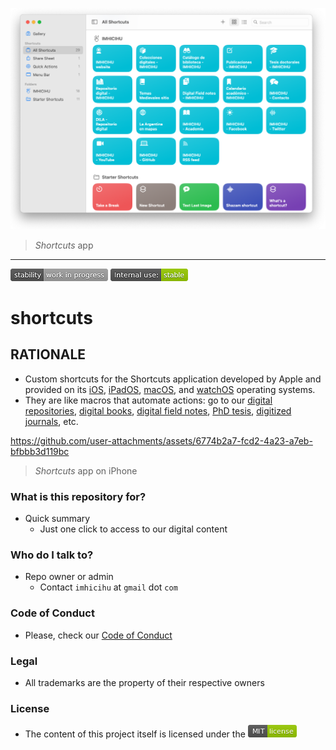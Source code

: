 <p align="center">
  <img src="images/Screenshot_2025-02-07.png?raw=true" alt="IMHICIHU's custom Shortcuts"/>
</p>

> _Shortcuts_ app
---

![stability-work_in_progress](images/stability_work_in_progress.png)
![internal-use-green](images/internal_use_stable.png)

# shortcuts


## RATIONALE

* Custom shortcuts for the Shortcuts application developed by Apple and provided on its [iOS](https://apps.apple.com/us/app/shortcuts/id915249334), [iPadOS](https://apps.apple.com/us/app/shortcuts/id915249334), [macOS](https://support.apple.com/guide/shortcuts-mac/run-a-shortcut-from-the-app-apd5ba077760/8.0/mac/15.0), and [watchOS](https://apps.apple.com/us/app/shortcuts/id1462947752?platform=appleWatch) operating systems.
* They are like macros that automate actions: go to our [digital repositories](https://ri.conicet.gov.ar/handle/11336/458/discover), [digital books](https://imhicihu.conicet.gov.ar/publicaciones/), [digital field notes](https://imhicihu.conicet.gov.ar/Bormida/), [PhD tesis](https://ri.conicet.gov.ar/handle/11336/458/discover?filtertype=type&filter_relational_operator=contains&filter=thesis), [digitized journals](https://imhicihu.conicet.gov.ar/colecciones-digitales/), etc. 


https://github.com/user-attachments/assets/6774b2a7-fcd2-4a23-a7eb-bfbbb3d119bc

> _Shortcuts_ app on iPhone

### What is this repository for? ###

* Quick summary
    - Just one click to access to our digital content
     
### Who do I talk to? ###

* Repo owner or admin
    - Contact `imhicihu` at `gmail` dot `com`

### Code of Conduct

* Please, check our [Code of Conduct](code_of_conduct.md)

### Legal ###

* All trademarks are the property of their respective owners

### License ###

* The content of this project itself is licensed under the ![MIT Licence](images/MIT-license-green.png)
